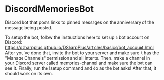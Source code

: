 # DiscordMemoriesBot
Discord bot that posts links to pinned messages on the anniversary of the message being posted.

To setup the bot, follow the instructions here to set up a bot account on Discord: https://dsharpplus.github.io/DSharpPlus/articles/basics/bot_account.html
After you've done that, invite the bot to your server and make sure it has the "Manage Channels" permission and all intents.
Then, make a channel in your Discord server called memories-channel and make sure the bot can see it.
Finally, run the !setup command and do as the bot asks! After that, it should work on its own.
